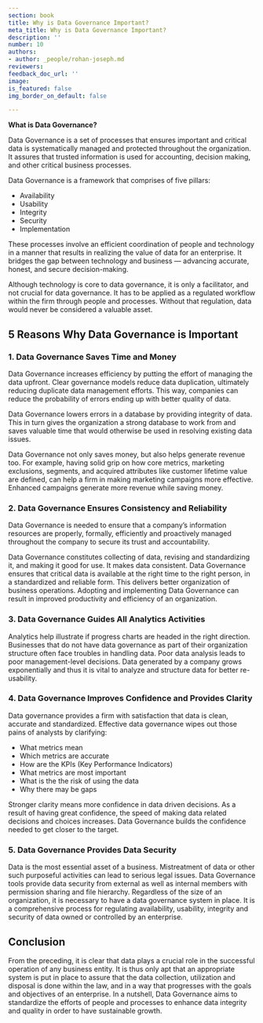 ```yaml
---
section: book
title: Why is Data Governance Important?
meta_title: Why is Data Governance Important?
description: ''
number: 10
authors:
- author: _people/rohan-joseph.md
reviewers:
feedback_doc_url: ''
image:
is_featured: false
img_border_on_default: false

---
```

**What is Data Governance?**

Data Governance is a set of processes that ensures important and critical data is systematically managed and protected throughout the organization. It assures that trusted information is used for accounting, decision making, and other critical business processes.

Data Governance is a framework that comprises of five pillars:

* Availability
* Usability
* Integrity
* Security
* Implementation

These processes involve an efficient coordination of people and technology in a manner that results in realizing the value of data for an enterprise. It bridges the gap between technology and business — advancing accurate, honest, and secure decision-making.

Although technology is core to data governance, it is only a facilitator, and not crucial for data governance. It has to be applied as a regulated workflow within the firm through people and processes. Without that regulation, data would never be considered a valuable asset.

## **5 Reasons Why Data Governance is Important**

### **1. Data Governance Saves Time and Money**

Data Governance increases efficiency by putting the effort of managing the data upfront. Clear governance models reduce data duplication, ultimately reducing duplicate data management efforts. This way, companies can reduce the probability of errors ending up with better quality of data.

Data Governance lowers errors in a database by providing integrity of data. This in turn gives the organization a strong database to work from and saves valuable time that would otherwise be used in resolving existing data issues.

Data Governance not only saves money, but also helps generate revenue too. For example, having solid grip on how core metrics, marketing exclusions, segments, and acquired attributes like customer lifetime value are defined, can help a firm in making marketing campaigns more effective. Enhanced campaigns generate more revenue while saving money.

### **2. Data Governance Ensures Consistency and Reliability**

Data Governance is needed to ensure that a company’s information resources are properly, formally, efficiently and proactively managed throughout the company to secure its trust and accountability.  

Data Governance constitutes collecting of data, revising and standardizing it, and making it good for use. It makes data consistent. Data Governance ensures that critical data is available at the right time to the right person, in a standardized and reliable form. This delivers better organization of business operations. Adopting and implementing Data Governance can result in improved productivity and efficiency of an organization.

### **3. Data Governance Guides All Analytics Activities**

Analytics help illustrate if progress charts are headed in the right direction. Businesses that do not have data governance as part of their organization structure often face troubles in handling data. Poor data analysis leads to poor management-level decisions. Data generated by a company grows exponentially and thus it is vital to analyze and structure data for better re-usability.

### **4. Data Governance Improves Confidence and Provides Clarity**

Data governance provides a firm with satisfaction that data is clean, accurate and standardized. Effective data governance wipes out those pains of analysts by clarifying:

* What metrics mean
* Which metrics are accurate
* How are the KPIs (Key Performance Indicators)
* What metrics are most important
* What is the the risk of using the data
* Why there may be gaps

Stronger clarity means more confidence in data driven decisions. As a result of having great confidence, the speed of making data related decisions and choices increases. Data Governance builds the confidence needed to get closer to the target.

### **5. Data Governance Provides Data Security**

Data is the most essential asset of a business. Mistreatment of data or other such purposeful activities can lead to serious legal issues. Data Governance tools provide data security from external as well as internal members with permission sharing and file hierarchy. Regardless of the size of an organization, it is necessary to have a data governance system in place. It is a comprehensive process for regulating availability, usability, integrity and security of data owned or controlled by an enterprise.

## **Conclusion**

From the preceding, it is clear that data plays a crucial role in the successful operation of any business entity. It is thus only apt that an appropriate system is put in place to assure that the data collection, utilization and disposal is done within the law, and in a way that progresses with the goals and objectives of an enterprise. In a nutshell, Data Governance aims to standardize the efforts of people and processes to enhance data integrity and quality in order to have sustainable growth.
